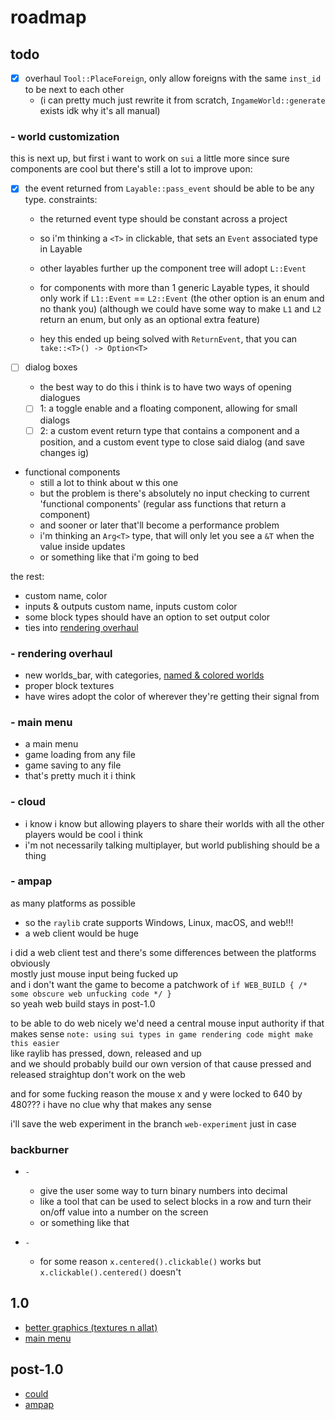 # roadmap

## todo

- [x] overhaul `Tool::PlaceForeign`, only allow foreigns with the same `inst_id` to be next to each other
  - (i can pretty much just rewrite it from scratch, `IngameWorld::generate` exists idk why it's all manual)

### - world customization

this is next up, but first i want to work on `sui` a little more since sure components are cool but there's still a lot to improve upon:

- [x] the event returned from `Layable::pass_event` should be able to be any type. constraints:
  - the returned event type should be constant across a project
  - so i'm thinking a `<T>` in clickable, that sets an `Event` associated type in Layable
  - other layables further up the component tree will adopt `L::Event`
  - for components with more than 1 generic Layable types, it should only work if `L1::Event` == `L2::Event` (the other option is an enum and no thank you) (although we could have some way to make `L1` and `L2` return an enum, but only as an optional extra feature)

  - hey this ended up being solved with `ReturnEvent`, that you can `take::<T>() -> Option<T>`

- [ ] dialog boxes
  - the best way to do this i think is to have two ways of opening dialogues
  - [ ] 1: a toggle enable and a floating component, allowing for small dialogs
  - [ ] 2: a custom event return type that contains a component and a position, and a custom event type to close said dialog (and save changes ig)

- functional components
  - still a lot to think about w this one
  - but the problem is there's absolutely no input checking to current 'functional components' (regular ass functions that return a component)
  - and sooner or later that'll become a performance problem
  - i'm thinking an `Arg<T>` type, that will only let you see a `&T` when the value inside updates
  - or something like that i'm going to bed

the rest:

- custom name, color
- inputs & outputs custom name, inputs custom color
- some block types should have an option to set output color
- ties into [rendering overhaul](#--rendering-overhaul)

### - rendering overhaul

- new worlds_bar, with categories, [named & colored worlds](#--world-customization)
- proper block textures
- have wires adopt the color of wherever they're getting their signal from

### - main menu

- a main menu
- game loading from any file
- game saving to any file
- that's pretty much it i think

### - cloud

- i know i know but allowing players to share their worlds with all the other players would be cool i think
- i'm not necessarily talking multiplayer, but world publishing should be a thing

### - ampap

as many platforms as possible

- so the `raylib` crate supports Windows, Linux, macOS, and web!!!
- a web client would be huge

i did a web client test and there's some differences between the platforms obviously \
mostly just mouse input being fucked up \
and i don't want the game to become a patchwork of `if WEB_BUILD { /* some obscure web unfucking code */ }` \
so yeah web build stays in post-1.0

to be able to do web nicely we'd need a central mouse input authority if that makes sense `note: using sui types in game rendering code might make this easier` \
like raylib has pressed, down, released and up \
and we should probably build our own version of that cause pressed and released straightup don't work on the web

and for some fucking reason the mouse x and y were locked to 640 by 480??? i have no clue why that makes any sense

i'll save the web experiment in the branch `web-experiment` just in case

### backburner

- `-`
  - give the user some way to turn binary numbers into decimal
  - like a tool that can be used to select blocks in a row and turn their on/off value into a number on the screen
  - or something like that

- `-`
  - for some reason `x.centered().clickable()` works but `x.clickable().centered()` doesn't

## 1.0

- [better graphics (textures n allat)](#--rendering-overhaul)
- [main menu](#--main-menu)

## post-1.0

- [could](#--cloud)
- [ampap](#--ampap)
